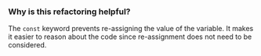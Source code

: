 ### Why is this refactoring helpful?
The `const` keyword prevents re-assigning the value of the variable. It makes it easier to reason about the code since re-assignment does not need to be considered.